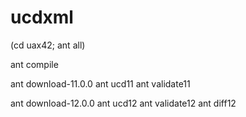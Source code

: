 # ucdxml

(cd uax42; ant all)

ant compile

ant download-11.0.0
ant ucd11
ant validate11

ant download-12.0.0
ant ucd12
ant validate12
ant diff12

